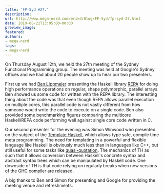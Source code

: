 ```yaml
---
title: 'FP-Syd #27.'
description:
url: http://www.mega-nerd.com/erikd/Blog/FP-Syd/fp-syd-27.html
date: 2010-08-21T13:05:00-00:00
preview_image:
featured:
authors:
- mega-nerd
tags:
- mega-nerd
---
```




<p>
On Thursday August 12th, we held the 27th meeting of the Sydney Functional
Programming group.
The meeting was held at Google's Sydney offices and we had about 20 people show
up to hear our two presenters.
</p>

<p>
First up we had
	<a href="http://www.cse.unsw.edu.au/~benl/">
	Ben Lippmeier</a>
presenting the Haskell library
	<a href="http://hackage.haskell.org/package/repa">REPA</a>
for doing high performance operations on regular, shape polymorphic, parallel
arrays.
Ben showed us some code for written with the REPA library.
The interesting thing about the code was that even though REPA allows parallel
execution on multiple cores, this parallel code is not vastly different from
how someone would write the code to execute on a single code.
Ben also provided some benchmarking figures comparing the multicore Haskell/REPA
code performing well against single core code written in C.
</p>

<p>
Our second presenter for the evening was Simon Winwood who presented on the
subject of the
	<a href="http://www.haskell.org/haskellwiki/Template_Haskell">
	Template Haskell</a>,
which allows type safe, compile time meta programming.
The need for templating in a powerful and flexible language like Haskell is
obviously much less than in languages like C++, but still useful for some tasks
like
	<a href="http://www.haskell.org/ghc/docs/6.12.2/html/users_guide/template-haskell.html#th-quasiquotation">
	quasi-quotation</a>.
The mechanics of TH as such that it allows conversion between Haskell's concrete
syntax and abstract syntax trees which can be manipulated by Haskell code.
One downside of TH is that code relying on regularly breaks when new versions
of the GHC compiler are released.
</p>

<p>
A big thanks to Ben and Simon for presenting and Google for providing the
meeting venue and refreshments.
</p>



